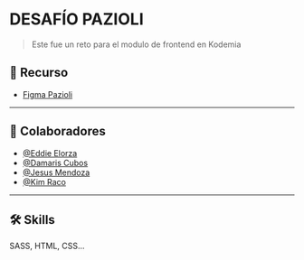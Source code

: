# DESAFÍO PAZIOLI
> Este fue un reto para el modulo de frontend en Kodemia
## 📁 Recurso

 - [Figma Pazioli ](https://www.figma.com/file/giXXoPIimHsd22eq5a3MRf/desafio-pazioli?node-id=3%3A159&t=6lYs8ks3x3EY9P7N-0)
----
## 🚀 Colaboradores
- [@Eddie Elorza](https://github.com/eddieelorza)
- [@Damaris Cubos](https://github.com/damaris-cubos-rosas)
- [@Jesus Mendoza](https://github.com/JesusMendoza815)
- [@Kim Raco](https://github.com/KimRaco)
----
## 🛠 Skills
SASS, HTML, CSS...

